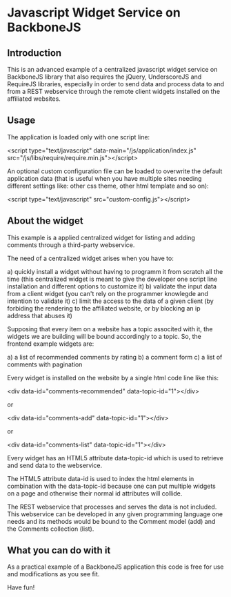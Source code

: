 Javascript Widget Service on BackboneJS
=======================================

Introduction
------------

This is an advanced example of a centralized javascript widget service on BackboneJS library
that also requires the jQuery, UnderscoreJS and RequireJS libraries, especially in order to
send data and process data to and from a REST webservice through the remote client widgets
installed on the affiliated websites.

Usage
-----

The application is loaded only with one script line:

&lt;script type="text/javascript" data-main="/js/application/index.js" src="/js/libs/require/require.min.js"&gt;&lt;/script&gt;

An optional custom configuration file can be loaded to overwrite the default application data
(that is useful when you have multiple sites needing different settings like: other css theme,
other html template and so on):

&lt;script type="text/javascript" src="custom-config.js"&gt;&lt;/script&gt;

About the widget
----------------

This example is a applied centralized widget for listing and adding comments through a third-party
webservice.

The need of a centralized widget arises when you have to:

a) quickly install a widget without having to programm it from scratch all the time
(this centralized widget is meant to give the developer one script line installation and
different options to customize it)
b) validate the input data from a client widget (you can't rely on the programmer knowlegde
and intention to validate it)
c) limit the access to the data of a given client (by forbiding the rendering to the
affiliated website, or by blocking an ip
address that abuses it)

Supposing that every item on a website has a topic associted with it, the widgets we are
building will be bound accordingly to a topic. So, the frontend example widgets are:

a) a list of recommended comments by rating
b) a comment form
c) a list of comments with pagination

Every widget is installed on the website by a single html code line like this:

&lt;div data-id="comments-recommended" data-topic-id="1"&gt;&lt;/div&gt;

or 

&lt;div data-id="comments-add" data-topic-id="1"&gt;&lt;/div&gt;

or

&lt;div data-id="comments-list" data-topic-id="1"&gt;&lt;/div&gt;
		
Every widget has an HTML5 attribute data-topic-id which is used to retrieve and send data to
the webservice.

The HTML5 attribute data-id is used to index the html elements in combination with the data-topic-id
because one can put multiple widgets on a page and otherwise their normal id attributes will collide.

The REST webservice that processes and serves the data is not included. This webservice can be
developed in any given programming language one needs and its methods would be bound to the
Comment model (add) and the Comments collection (list).

What you can do with it
-----------------------

As a practical example of a BackboneJS application this code is free for use and modifications
as you see fit.

Have fun!